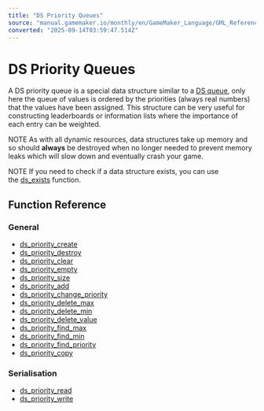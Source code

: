 ```yaml
---
title: "DS Priority Queues"
source: "manual.gamemaker.io/monthly/en/GameMaker_Language/GML_Reference/Data_Structures/DS_Priority_Queues/DS_Priority_Queues.htm"
converted: "2025-09-14T03:59:47.514Z"
---
```


# DS Priority Queues

A DS priority queue is a special data structure similar to a [DS queue](../DS_Queues/DS_Queues.md), only here the queue of values is ordered by the priorities (always real numbers) that the values have been assigned. This structure can be very useful for constructing leaderboards or information lists where the importance of each entry can be weighted.

NOTE As with all dynamic resources, data structures take up memory and so should **always** be destroyed when no longer needed to prevent memory leaks which will slow down and eventually crash your game.

NOTE If you need to check if a data structure exists, you can use the [ds\_exists](../ds_exists.md) function.

## Function Reference

### General

-   [ds\_priority\_create](ds_priority_create.md)
-   [ds\_priority\_destroy](ds_priority_destroy.md)
-   [ds\_priority\_clear](ds_priority_clear.md)
-   [ds\_priority\_empty](ds_priority_empty.md)
-   [ds\_priority\_size](ds_priority_size.md)
-   [ds\_priority\_add](ds_priority_add.md)
-   [ds\_priority\_change\_priority](ds_priority_change_priority.md)
-   [ds\_priority\_delete\_max](ds_priority_delete_max.md)
-   [ds\_priority\_delete\_min](ds_priority_delete_min.md)
-   [ds\_priority\_delete\_value](ds_priority_delete_value.md)
-   [ds\_priority\_find\_max](ds_priority_find_max.md)
-   [ds\_priority\_find\_min](ds_priority_find_min.md)
-   [ds\_priority\_find\_priority](ds_priority_find_priority.md)
-   [ds\_priority\_copy](ds_priority_copy.md)

### Serialisation

-   [ds\_priority\_read](ds_priority_read.md)
-   [ds\_priority\_write](ds_priority_write.md)